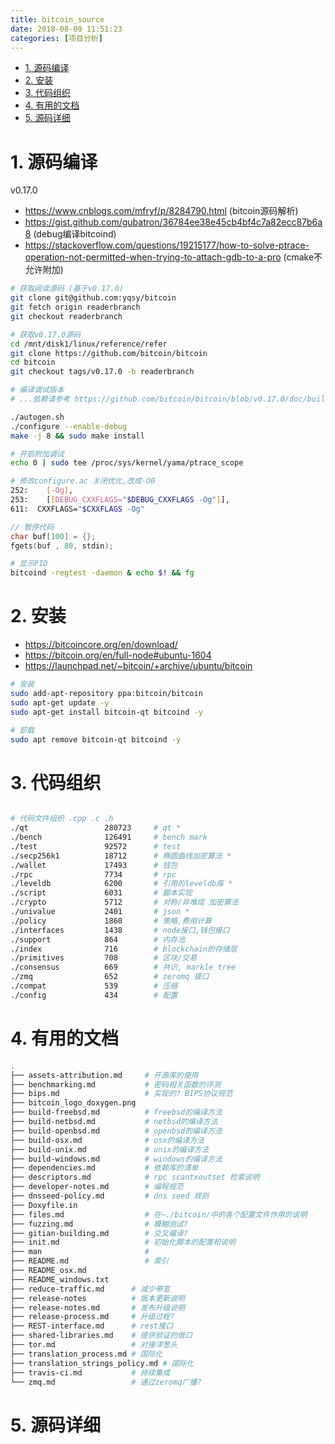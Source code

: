 ```yaml
---
title: bitcoin_source
date: 2018-08-09 11:51:23
categories: [项目分析]
---
```


<!-- TOC -->

- [1. 源码编译](#1-源码编译)
- [2. 安装](#2-安装)
- [3. 代码组织](#3-代码组织)
- [4. 有用的文档](#4-有用的文档)
- [5. 源码详细](#5-源码详细)

<!-- /TOC -->

<a id="markdown-1-源码编译" name="1-源码编译"></a>
# 1. 源码编译


v0.17.0

* https://www.cnblogs.com/mfryf/p/8284790.html (bitcoin源码解析)
* https://gist.github.com/gubatron/36784ee38e45cb4bf4c7a82ecc87b6a8 (debug编译bitcoind)
* https://stackoverflow.com/questions/19215177/how-to-solve-ptrace-operation-not-permitted-when-trying-to-attach-gdb-to-a-pro (cmake不允许附加)

```bash
# 获取阅读源码 (基于v0.17.0)
git clone git@github.com:yqsy/bitcoin
git fetch origin readerbranch
git checkout readerbranch

# 获取v0.17.0源码
cd /mnt/disk1/linux/reference/refer
git clone https://github.com/bitcoin/bitcoin
cd bitcoin
git checkout tags/v0.17.0 -b readerbranch

# 编译调试版本
# ...依赖请参考 https://github.com/bitcoin/bitcoin/blob/v0.17.0/doc/build-unix.md

./autogen.sh
./configure --enable-debug
make -j 8 && sudo make install

# 开启附加调试
echo 0 | sudo tee /proc/sys/kernel/yama/ptrace_scope

# 修改configure.ac 关闭优化,改成-O0
252:    [-Og],
253:    [[DEBUG_CXXFLAGS="$DEBUG_CXXFLAGS -Og"]],
611:  CXXFLAGS="$CXXFLAGS -Og"

```

```c++
// 暂停代码
char buf[100] = {};
fgets(buf , 80, stdin);
```

```bash
# 显示PID
bitcoind -regtest -daemon & echo $! && fg
```

<a id="markdown-2-安装" name="2-安装"></a>
# 2. 安装

* https://bitcoincore.org/en/download/
* https://bitcoin.org/en/full-node#ubuntu-1604
* https://launchpad.net/~bitcoin/+archive/ubuntu/bitcoin

```bash
# 安装
sudo add-apt-repository ppa:bitcoin/bitcoin
sudo apt-get update -y
sudo apt-get install bitcoin-qt bitcoind -y

# 卸载
sudo apt remove bitcoin-qt bitcoind -y
```

<a id="markdown-3-代码组织" name="3-代码组织"></a>
# 3. 代码组织
```bash

# 代码文件组织 .cpp .c .h
./qt                 280723     # qt *
./bench              126491     # bench mark
./test               92572      # test
./secp256k1          18712      # 椭圆曲线加密算法 * 
./wallet             17493      # 钱包
./rpc                7734       # rpc
./leveldb            6200       # 引用的leveldb库 *
./script             6031       # 脚本实现
./crypto             5712       # 对称/非堆成 加密算法
./univalue           2401       # json *
./policy             1860       # 策略,费用计算
./interfaces         1438       # node接口,钱包接口  
./support            864        # 内存池
./index              716        # blockchain的存储层
./primitives         708        # 区块/交易
./consensus          669        # 共识, markle tree
./zmq                652        # zeromq 接口
./compat             539        # 压缩　　
./config             434        # 配置

```

<a id="markdown-4-有用的文档" name="4-有用的文档"></a>
# 4. 有用的文档

```bash
.
├── assets-attribution.md     # 开源库的使用
├── benchmarking.md           # 密码相关函数的评测
├── bips.md                   # 实现的? BIPS协议规范
├── bitcoin_logo_doxygen.png 
├── build-freebsd.md          # freebsd的编译方法
├── build-netbsd.md           # netbsd的编译方法
├── build-openbsd.md          # openbsd的编译方法
├── build-osx.md              # osx的编译方法
├── build-unix.md             # unix的编译方法
├── build-windows.md          # windows的编译方法
├── dependencies.md           # 依赖库的清单
├── descriptors.md            # rpc scantxoutset 检索说明
├── developer-notes.md        # 编程规范
├── dnsseed-policy.md         # dns seed 规则 
├── Doxyfile.in          
├── files.md                  # 在~./bitcoin/中的各个配置文件作用的说明
├── fuzzing.md                # 模糊测试?
├── gitian-building.md        # 交叉编译?
├── init.md                   # 初始化脚本的配置和说明
├── man                       #
├── README.md                 # 索引
├── README_osx.md
├── README_windows.txt
├── reduce-traffic.md      # 减少带宽
├── release-notes          # 版本更新说明
├── release-notes.md       # 发布升级说明
├── release-process.md     # 升级过程?
├── REST-interface.md      # rest接口
├── shared-libraries.md    # 提供验证的借口
├── tor.md                 # 对接洋葱头
├── translation_process.md # 国际化
├── translation_strings_policy.md # 国际化
├── travis-ci.md           # 持续集成
└── zmq.md                 # 通过zeromq广播?

```

<a id="markdown-5-源码详细" name="5-源码详细"></a>
# 5. 源码详细

